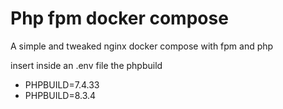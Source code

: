 # Php fpm docker compose

A simple and tweaked nginx docker compose with fpm and php

insert inside an .env file the phpbuild 
 - PHPBUILD=7.4.33
 - PHPBUILD=8.3.4